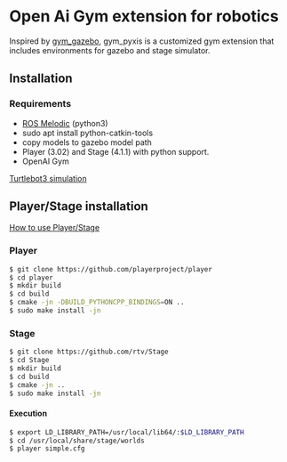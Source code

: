 # Open Ai Gym extension for robotics
Inspired by [gym_gazebo](https://github.com/erlerobot/gym-gazebo), gym_pyxis is a customized gym extension that includes environments for gazebo and stage simulator.
## Installation
### Requirements
+ [ROS Melodic](http://wiki.ros.org/melodic/Installation/Ubuntu) (python3)
+ sudo apt install python-catkin-tools
+ copy models to gazebo model path
+ Player (3.02) and Stage (4.1.1) with python support. 
+ OpenAI Gym


[Turtlebot3 simulation](http://emanual.robotis.com/docs/en/platform/turtlebot3/simulation/#turtlebot3-simulation-using-fake-node)

## Player/Stage installation
[How to use Player/Stage](http://player-stage-manual.readthedocs.io/en/latest/)
### Player
```bash
$ git clone https://github.com/playerproject/player
$ cd player
$ mkdir build
$ cd build
$ cmake -jn -DBUILD_PYTHONCPP_BINDINGS=ON ..
$ sudo make install -jn
```
### Stage
```bash
$ git clone https://github.com/rtv/Stage
$ cd Stage
$ mkdir build
$ cd build
$ cmake -jn ..
$ sudo make install -jn
```
#### Execution
```bash
$ export LD_LIBRARY_PATH=/usr/local/lib64/:$LD_LIBRARY_PATH
$ cd /usr/local/share/stage/worlds
$ player simple.cfg
```